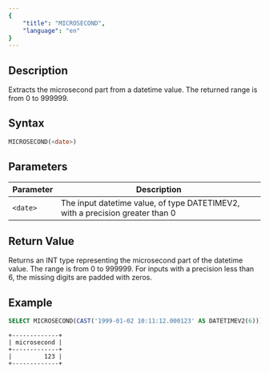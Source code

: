 ```yaml
---
{
    "title": "MICROSECOND",
    "language": "en"
}
---
```


## Description

Extracts the microsecond part from a datetime value. The returned range is from 0 to 999999.

## Syntax

```sql
MICROSECOND(<date>)
```

## Parameters

| Parameter | Description                                      |
|-----------|--------------------------------------------------|
| `<date>`      | The input datetime value, of type DATETIMEV2, with a precision greater than 0 |

## Return Value

Returns an INT type representing the microsecond part of the datetime value. The range is from 0 to 999999. For inputs with a precision less than 6, the missing digits are padded with zeros.

## Example

```sql
SELECT MICROSECOND(CAST('1999-01-02 10:11:12.000123' AS DATETIMEV2(6))) AS microsecond;
```

```text
+-------------+
| microsecond |
+-------------+
|         123 |
+-------------+
```
